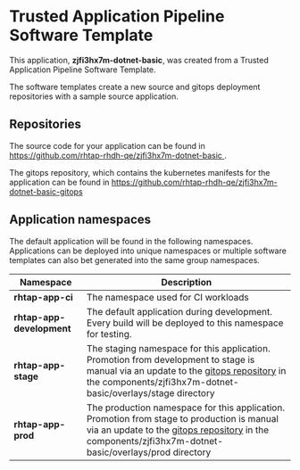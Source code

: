 # Trusted Application Pipeline Software Template

This application, **zjfi3hx7m-dotnet-basic**, was created from a Trusted Application Pipeline Software Template.

The software templates create a new source and gitops deployment repositories with a sample source application. 

## Repositories

The source code for your application can be found in [https://github.com/rhtap-rhdh-qe/zjfi3hx7m-dotnet-basic ](https://github.com/rhtap-rhdh-qe/zjfi3hx7m-dotnet-basic ).
 
The gitops repository, which contains the kubernetes manifests for the application can be found in 
[https://github.com/rhtap-rhdh-qe/zjfi3hx7m-dotnet-basic-gitops ](https://github.com/rhtap-rhdh-qe/zjfi3hx7m-dotnet-basic-gitops ) 

## Application namespaces 

The default application will be found in the following namespaces. Applications can be deployed into unique namespaces or multiple software templates can also bet generated into the same group namespaces.  

|  Namespace   |  Description   |  
| -------- | -------- |
| **rhtap-app-ci** | The namespace used for CI workloads |
| **rhtap-app-development** | The default application during development. Every build will be deployed to this namespace for testing. |
| **rhtap-app-stage** | The staging namespace for this application. Promotion from development to stage is manual via an update to the [gitops repository](https://github.com/rhtap-rhdh-qe/zjfi3hx7m-dotnet-basic-gitops ) in the components/zjfi3hx7m-dotnet-basic/overlays/stage directory |
| **rhtap-app-prod** | The production namespace for this application. Promotion from stage to production is manual via an update to the [gitops repository](https://github.com/rhtap-rhdh-qe/zjfi3hx7m-dotnet-basic-gitops ) in the components/zjfi3hx7m-dotnet-basic/overlays/prod directory |
